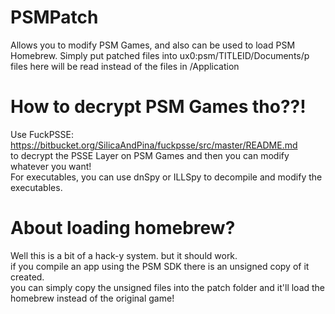 # PSMPatch
Allows you to modify PSM Games, and also can be used to load PSM Homebrew.
Simply put patched files into ux0:psm/TITLEID/Documents/p 
files here will be read instead of the files in /Application

# How to decrypt PSM Games tho??!
Use FuckPSSE: https://bitbucket.org/SilicaAndPina/fuckpsse/src/master/README.md  
to decrypt the PSSE Layer on PSM Games and then you can modify whatever you want!  
For executables, you can use dnSpy or ILLSpy to decompile and modify the executables.  

# About loading homebrew?
Well this is a bit of a hack-y system. but it should work.  
if you compile an app using the PSM SDK there is an unsigned copy of it created.  
you can simply copy the unsigned files into the patch folder and it'll load the homebrew instead of the original game!  


